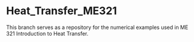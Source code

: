 # Heat_Transfer_ME321
This branch serves as a repository for the numerical examples used in ME 321 Introduction to Heat Transfer.

